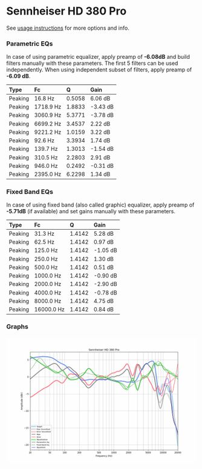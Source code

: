# Sennheiser HD 380 Pro
See [usage instructions](https://github.com/jaakkopasanen/AutoEq#usage) for more options and info.

### Parametric EQs
In case of using parametric equalizer, apply preamp of **-6.08dB** and build filters manually
with these parameters. The first 5 filters can be used independently.
When using independent subset of filters, apply preamp of **-6.09 dB**.

| Type    | Fc        |      Q | Gain     |
|:--------|:----------|:-------|:---------|
| Peaking | 16.8 Hz   | 0.5058 | 6.06 dB  |
| Peaking | 1718.9 Hz | 1.8833 | -3.43 dB |
| Peaking | 3060.9 Hz | 5.3771 | -3.78 dB |
| Peaking | 6699.2 Hz | 3.4537 | 2.22 dB  |
| Peaking | 9221.2 Hz | 1.0159 | 3.22 dB  |
| Peaking | 92.6 Hz   | 3.3934 | 1.74 dB  |
| Peaking | 139.7 Hz  | 1.3013 | -1.54 dB |
| Peaking | 310.5 Hz  | 2.2803 | 2.91 dB  |
| Peaking | 946.0 Hz  | 0.2492 | -0.31 dB |
| Peaking | 2395.0 Hz | 6.2298 | 1.34 dB  |

### Fixed Band EQs
In case of using fixed band (also called graphic) equalizer, apply preamp of **-5.71dB**
(if available) and set gains manually with these parameters.

| Type    | Fc         |      Q | Gain     |
|:--------|:-----------|:-------|:---------|
| Peaking | 31.3 Hz    | 1.4142 | 5.28 dB  |
| Peaking | 62.5 Hz    | 1.4142 | 0.97 dB  |
| Peaking | 125.0 Hz   | 1.4142 | -1.05 dB |
| Peaking | 250.0 Hz   | 1.4142 | 1.30 dB  |
| Peaking | 500.0 Hz   | 1.4142 | 0.51 dB  |
| Peaking | 1000.0 Hz  | 1.4142 | -0.90 dB |
| Peaking | 2000.0 Hz  | 1.4142 | -2.90 dB |
| Peaking | 4000.0 Hz  | 1.4142 | -0.78 dB |
| Peaking | 8000.0 Hz  | 1.4142 | 4.75 dB  |
| Peaking | 16000.0 Hz | 1.4142 | 0.84 dB  |

### Graphs
![](./Sennheiser%20HD%20380%20Pro.png)